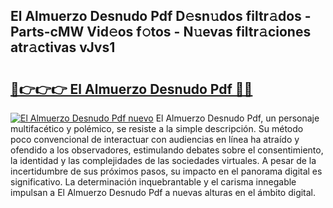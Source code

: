 ## El Almuerzo Desnudo Pdf D𝚎sn𝚞dos filtr𝚊dos - Parts-cMW Vid𝚎os f𝚘tos - N𝚞evas filtr𝚊ciones atr𝚊ctivas vJvs1

# <h2><a href="http://mb9u1cj.tromn.icu/?c=El+Almuerzo+Desnudo+Pdf">🔗👉👉👉 El Almuerzo Desnudo Pdf 🔗🔗</a></h2>

[![El Almuerzo Desnudo Pdf nuevo](https://i.imgur.com/pEAQMta.gif)](http://mb9u1cj.tromn.icu/?c=El+Almuerzo+Desnudo+Pdf)
El Almuerzo Desnudo Pdf, un personaje multifacético y polémico, se resiste a la simple descripción. Su método poco convencional de interactuar con audiencias en línea ha atraído y ofendido a los observadores, estimulando debates sobre el consentimiento, la identidad y las complejidades de las sociedades virtuales. A pesar de la incertidumbre de sus próximos pasos, su impacto en el panorama digital es significativo. La determinación inquebrantable y el carisma innegable impulsan a El Almuerzo Desnudo Pdf a nuevas alturas en el ámbito digital.

